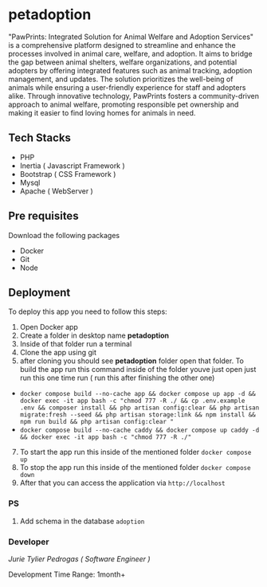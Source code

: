 # petadoption
 "PawPrints: Integrated Solution for Animal Welfare and Adoption Services" is a comprehensive platform designed to streamline and enhance the processes involved in animal care, welfare, and adoption. It aims to bridge the gap between animal shelters, welfare organizations, and potential adopters by offering integrated features such as animal tracking, adoption management, and updates. The solution prioritizes the well-being of animals while ensuring a user-friendly experience for staff and adopters alike. Through innovative technology, PawPrints fosters a community-driven approach to animal welfare, promoting responsible pet ownership and making it easier to find loving homes for animals in need.

## Tech Stacks
 - PHP
 - Inertia ( Javascript Framework )
 - Bootstrap ( CSS Framework )
 - Mysql
 - Apache ( WebServer )
## Pre requisites
Download the following packages
- Docker
- Git
- Node
## Deployment
To deploy this app you need to follow this steps:

1. Open Docker app
2. Create a folder in desktop name **petadoption**
3. Inside of that folder run a terminal
4. Clone the app using git
5. after cloning you should see **petadoption** folder open that folder. To build the app run this command inside of the folder youve just open just run this one time run ( run this after finishing the other one)
  - `docker compose build --no-cache app && docker compose up app -d && docker exec -it app bash -c "chmod 777 -R ./ && cp .env.example .env && composer install && php artisan config:clear && php artisan migrate:fresh --seed && php artisan storage:link && npm install && npm run build && php artisan config:clear "`
  - `docker compose build --no-cache caddy && docker compose up caddy -d && docker exec -it app bash -c "chmod 777 -R ./"`
7. To start the app run this inside of the mentioned folder `docker compose up`
8. To stop the app run this inside of the mentioned folder `docker compose down`
9. After that you can access the application via `http://localhost`

### PS
1. Add schema in the database `adoption`

### Developer
*Jurie Tylier Pedrogas ( Software Engineer )*

Development Time Range: 1month+

